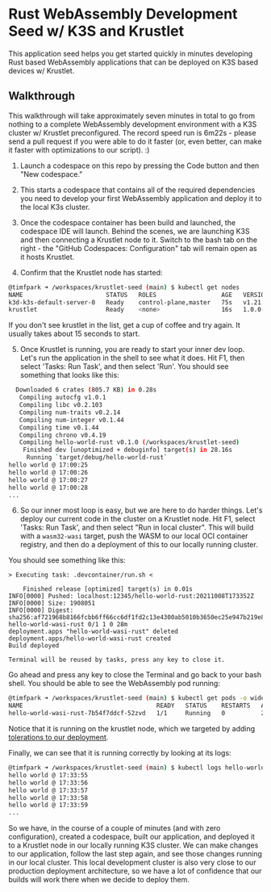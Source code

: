 # Rust WebAssembly Development Seed w/ K3S and Krustlet

This application seed helps you get started quickly in minutes developing Rust based WebAssembly applications
that can be deployed on K3S based devices w/ Krustlet.

## Walkthrough

This walkthrough will take approximately seven minutes in total to go from nothing to a complete WebAssembly development environment with a K3S cluster w/ Krustlet preconfigured. The record speed run is 6m22s - please send a pull request if you were able to do it faster (or, even better, can make it faster with optimizations to our script). :)

1. Launch a codespace on this repo by pressing the Code button and then "New codespace."

2. This starts a codespace that contains all of the required dependencies you need to develop your first WebAssembly application and deploy it to the local K3s cluster.

3. Once the codespace container has been build and launched, the codespace IDE will launch. Behind the scenes, we are launching K3S and then connecting a Krustlet node to it. Switch to the bash tab on the right - the "GitHub Codespaces: Configuration" tab will remain open as it hosts Krustlet.

4. Confirm that the Krustlet node has started:

```bash
@timfpark ➜ /workspaces/krustlet-seed (main) $ kubectl get nodes
NAME                       STATUS   ROLES                  AGE   VERSION
k3d-k3s-default-server-0   Ready    control-plane,master   75s   v1.21.3+k3s1
krustlet                   Ready    <none>                 16s   1.0.0-alpha.1
```

If you don't see krustlet in the list, get a cup of coffee and try again. It usually takes about 15 seconds to start.

5. Once Krustlet is running, you are ready to start your inner dev loop. Let's run the application in the shell to see what it does. Hit F1, then select 'Tasks: Run Task', and then select 'Run'. You should see something that looks like this:

```bash
  Downloaded 6 crates (805.7 KB) in 0.28s
   Compiling autocfg v1.0.1
   Compiling libc v0.2.103
   Compiling num-traits v0.2.14
   Compiling num-integer v0.1.44
   Compiling time v0.1.44
   Compiling chrono v0.4.19
   Compiling hello-world-rust v0.1.0 (/workspaces/krustlet-seed)
    Finished dev [unoptimized + debuginfo] target(s) in 28.16s
     Running `target/debug/hello-world-rust`
hello world @ 17:00:25
hello world @ 17:00:26
hello world @ 17:00:27
hello world @ 17:00:28
...
```

6. So our inner most loop is easy, but we are here to do harder things. Let's deploy our current code in the cluster on a Krustlet node. Hit F1, select 'Tasks: Run Task', and then select "Run in local cluster". This will build with a `wasm32-wasi` target, push the WASM to our local OCI container registry, and then do a deployment of this to our locally running cluster.

You should see something like this:

```
> Executing task: .devcontainer/run.sh <

    Finished release [optimized] target(s) in 0.01s
INFO[0000] Pushed: localhost:12345/hello-world-rust:20211008T173352Z
INFO[0000] Size: 1908051
INFO[0000] Digest: sha256:af721968b8166fcbb6ff66cc6df1fd2c13e4300ab5010b3650ec25e947b219e8
hello-world-wasi-rust 0/1 1 0 28m
deployment.apps "hello-world-wasi-rust" deleted
deployment.apps/hello-world-wasi-rust created
Build deployed

Terminal will be reused by tasks, press any key to close it.
```

Go ahead and press any key to close the Terminal and go back to your bash shell. You should be able to see the WebAssembly pod running:

```bash
@timfpark ➜ /workspaces/krustlet-seed (main) $ kubectl get pods -o wide
NAME                                     READY   STATUS    RESTARTS   AGE     IP       NODE       NOMINATED NODE   READINESS GATES
hello-world-wasi-rust-7b54f7ddcf-52zvd   1/1     Running   0          2m13s   <none>   krustlet   <none>           <none>
```

Notice that it is running on the krustlet node, which we targeted by adding [tolerations to our deployment](deploy/codespace.yaml).

Finally, we can see that it is running correctly by looking at its logs:

```bash
@timfpark ➜ /workspaces/krustlet-seed (main) $ kubectl logs hello-world-wasi-rust-7b54f7ddcf-52zvd
hello world @ 17:33:55
hello world @ 17:33:56
hello world @ 17:33:57
hello world @ 17:33:58
hello world @ 17:33:59
...
```

So we have, in the course of a couple of minutes (and with zero configuration), created a codespace, built our application, and deployed it to a Krustlet node in our locally running K3S cluster. We can make changes to our application, follow the last step again, and see those changes running in our local cluster. This local development cluster is also very close to our production deployment architecture, so we have a lot of confidence that our builds will work there when we decide to deploy them.
